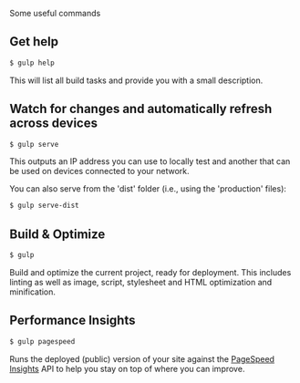 Some useful commands

## Get help

```sh
$ gulp help
```

This will list all build tasks and provide you with a small description.

## Watch for changes and automatically refresh across devices

```sh
$ gulp serve
```

This outputs an IP address you can use to locally test and another that can be used on devices connected to your network.

You can also serve from the 'dist' folder (i.e., using the 'production' files):

```sh
$ gulp serve-dist
```

## Build & Optimize

```sh
$ gulp
```

Build and optimize the current project, ready for deployment.
This includes linting as well as image, script, stylesheet and HTML optimization and minification.

## Performance Insights

```sh
$ gulp pagespeed
```

Runs the deployed (public) version of your site against the [PageSpeed Insights](https://developers.google.com/speed/pagespeed/insights/) API to help you stay on top of where you can improve.
